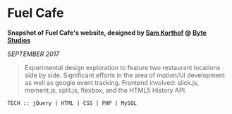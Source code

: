 # Fuel Cafe
**Snapshot of Fuel Cafe's website, designed by [Sam Korthof](http://samkorthofdesign.com) @ [Byte Studios](https://www.bytestudios.com)**

*SEPTEMBER 2017*
> Experimental design exploration to feature two restaurant locations side by side. Significant efforts in the area of motion/UI development as well as google event tracking. Frontend involved: slick.js, moment.js, split.js, flexbox, and the HTML5 History API.

`TECH :: jQuery | HTML | CSS | PHP | MySQL`
